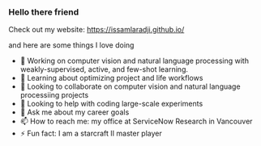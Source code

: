 ### Hello there friend

Check out my website: https://issamlaradji.github.io/

and here are some things I love doing

- 🔭 Working on computer vision and natural language processing with weakly-supervised, active, and few-shot learning.
- 🌱 Learning about optimizing project and life workflows
- 👯 Looking to collaborate on computer vision and natural language processiing projects
- 🤔 Looking to help with coding large-scale experiments
- 💬 Ask me about my career goals
- 📫 How to reach me: my office at ServiceNow Research in Vancouver
- ⚡ Fun fact: I am a starcraft II master player

